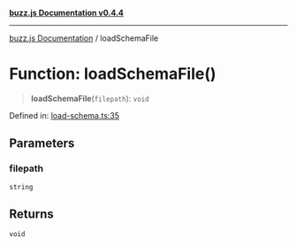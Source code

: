 [**buzz.js Documentation v0.4.4**](../README.md)

---

[buzz.js Documentation](../README.md) / loadSchemaFile

# Function: loadSchemaFile()

> **loadSchemaFile**(`filepath`): `void`

Defined in: [load-schema.ts:35](https://github.com/Flatbook/buzz.js/blob/b6b990c75387d5345f670c58e688921c51432841/src/load-schema.ts#L35)

## Parameters

### filepath

`string`

## Returns

`void`
